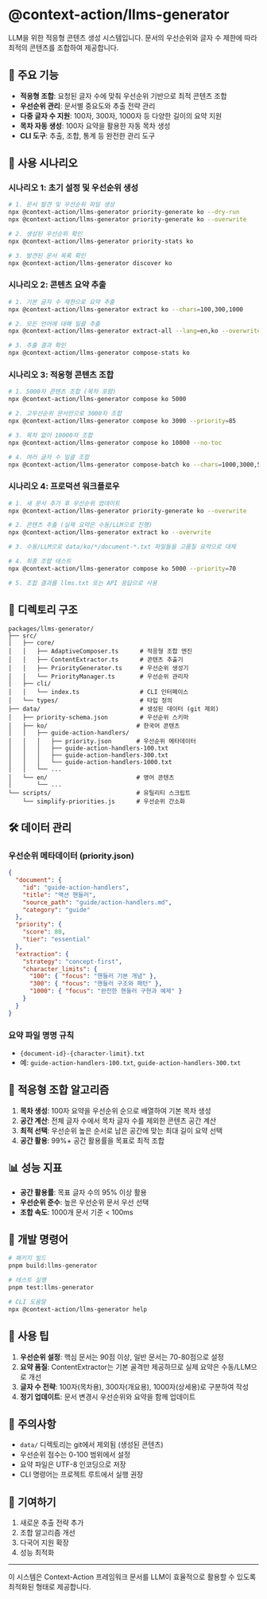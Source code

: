 # @context-action/llms-generator

LLM을 위한 적응형 콘텐츠 생성 시스템입니다. 문서의 우선순위와 글자 수 제한에 따라 최적의 콘텐츠를 조합하여 제공합니다.

## 🎯 주요 기능

- **적응형 조합**: 요청된 글자 수에 맞춰 우선순위 기반으로 최적 콘텐츠 조합
- **우선순위 관리**: 문서별 중요도와 추출 전략 관리
- **다중 글자 수 지원**: 100자, 300자, 1000자 등 다양한 길이의 요약 지원
- **목차 자동 생성**: 100자 요약을 활용한 자동 목차 생성
- **CLI 도구**: 추출, 조합, 통계 등 완전한 관리 도구

## 🚀 사용 시나리오

### 시나리오 1: 초기 설정 및 우선순위 생성

```bash
# 1. 문서 발견 및 우선순위 파일 생성
npx @context-action/llms-generator priority-generate ko --dry-run
npx @context-action/llms-generator priority-generate ko --overwrite

# 2. 생성된 우선순위 확인
npx @context-action/llms-generator priority-stats ko

# 3. 발견된 문서 목록 확인
npx @context-action/llms-generator discover ko
```

### 시나리오 2: 콘텐츠 요약 추출

```bash
# 1. 기본 글자 수 제한으로 요약 추출
npx @context-action/llms-generator extract ko --chars=100,300,1000

# 2. 모든 언어에 대해 일괄 추출
npx @context-action/llms-generator extract-all --lang=en,ko --overwrite

# 3. 추출 결과 확인
npx @context-action/llms-generator compose-stats ko
```

### 시나리오 3: 적응형 콘텐츠 조합

```bash
# 1. 5000자 콘텐츠 조합 (목차 포함)
npx @context-action/llms-generator compose ko 5000

# 2. 고우선순위 문서만으로 3000자 조합
npx @context-action/llms-generator compose ko 3000 --priority=85

# 3. 목차 없이 10000자 조합
npx @context-action/llms-generator compose ko 10000 --no-toc

# 4. 여러 글자 수 일괄 조합
npx @context-action/llms-generator compose-batch ko --chars=1000,3000,5000,10000
```

### 시나리오 4: 프로덕션 워크플로우

```bash
# 1. 새 문서 추가 후 우선순위 업데이트
npx @context-action/llms-generator priority-generate ko --overwrite

# 2. 콘텐츠 추출 (실제 요약은 수동/LLM으로 진행)
npx @context-action/llms-generator extract ko --overwrite

# 3. 수동/LLM으로 data/ko/*/document-*.txt 파일들을 고품질 요약으로 대체

# 4. 최종 조합 테스트
npx @context-action/llms-generator compose ko 5000 --priority=70

# 5. 조합 결과를 llms.txt 또는 API 응답으로 사용
```

## 📁 디렉토리 구조

```
packages/llms-generator/
├── src/
│   ├── core/
│   │   ├── AdaptiveComposer.ts      # 적응형 조합 엔진
│   │   ├── ContentExtractor.ts      # 콘텐츠 추출기
│   │   ├── PriorityGenerator.ts     # 우선순위 생성기
│   │   └── PriorityManager.ts       # 우선순위 관리자
│   ├── cli/
│   │   └── index.ts                 # CLI 인터페이스
│   └── types/                       # 타입 정의
├── data/                            # 생성된 데이터 (git 제외)
│   ├── priority-schema.json         # 우선순위 스키마
│   ├── ko/                         # 한국어 콘텐츠
│   │   ├── guide-action-handlers/
│   │   │   ├── priority.json       # 우선순위 메타데이터
│   │   │   ├── guide-action-handlers-100.txt
│   │   │   ├── guide-action-handlers-300.txt
│   │   │   └── guide-action-handlers-1000.txt
│   │   └── ...
│   └── en/                         # 영어 콘텐츠
│       └── ...
└── scripts/                        # 유틸리티 스크립트
    └── simplify-priorities.js      # 우선순위 간소화
```

## 🛠️ 데이터 관리

### 우선순위 메타데이터 (priority.json)

```json
{
  "document": {
    "id": "guide-action-handlers",
    "title": "액션 핸들러",
    "source_path": "guide/action-handlers.md",
    "category": "guide"
  },
  "priority": {
    "score": 80,
    "tier": "essential"
  },
  "extraction": {
    "strategy": "concept-first",
    "character_limits": {
      "100": { "focus": "핸들러 기본 개념" },
      "300": { "focus": "핸들러 구조와 패턴" },
      "1000": { "focus": "완전한 핸들러 구현과 예제" }
    }
  }
}
```

### 요약 파일 명명 규칙

- `{document-id}-{character-limit}.txt`
- 예: `guide-action-handlers-100.txt`, `guide-action-handlers-300.txt`

## 🎯 적응형 조합 알고리즘

1. **목차 생성**: 100자 요약을 우선순위 순으로 배열하여 기본 목차 생성
2. **공간 계산**: 전체 글자 수에서 목차 글자 수를 제외한 콘텐츠 공간 계산  
3. **최적 선택**: 우선순위 높은 순서로 남은 공간에 맞는 최대 길이 요약 선택
4. **공간 활용**: 99%+ 공간 활용률을 목표로 최적 조합

## 📊 성능 지표

- **공간 활용률**: 목표 글자 수의 95% 이상 활용
- **우선순위 준수**: 높은 우선순위 문서 우선 선택
- **조합 속도**: 1000개 문서 기준 < 100ms

## 🔧 개발 명령어

```bash
# 패키지 빌드
pnpm build:llms-generator

# 테스트 실행  
pnpm test:llms-generator

# CLI 도움말
npx @context-action/llms-generator help
```

## 📝 사용 팁

1. **우선순위 설정**: 핵심 문서는 90점 이상, 일반 문서는 70-80점으로 설정
2. **요약 품질**: ContentExtractor는 기본 골격만 제공하므로 실제 요약은 수동/LLM으로 개선
3. **글자 수 전략**: 100자(목차용), 300자(개요용), 1000자(상세용)로 구분하여 작성
4. **정기 업데이트**: 문서 변경시 우선순위와 요약을 함께 업데이트

## 🚨 주의사항

- `data/` 디렉토리는 git에서 제외됨 (생성된 콘텐츠)
- 우선순위 점수는 0-100 범위에서 설정
- 요약 파일은 UTF-8 인코딩으로 저장
- CLI 명령어는 프로젝트 루트에서 실행 권장

## 🤝 기여하기

1. 새로운 추출 전략 추가
2. 조합 알고리즘 개선
3. 다국어 지원 확장
4. 성능 최적화

---

이 시스템은 Context-Action 프레임워크 문서를 LLM이 효율적으로 활용할 수 있도록 최적화된 형태로 제공합니다.